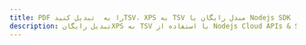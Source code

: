 ---title: PDF را به  تبدیل کنیدTSV، XPS به TSV مبدل رایگان یا Nodejs SDKdescription: تبدیل رایگانXPS به TSV با استفاده از Nodejs Cloud APIs & SDK همچنین اسناد PDF را در Cloud ایجاد، ویرایش و رندر کنید.---